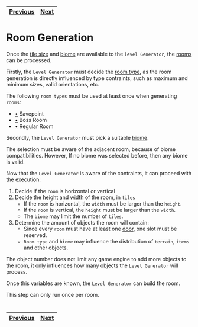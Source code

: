 | [Previous](levels.md) | [Next](terrain.md) |
| --------------------- | ------------------ |

# Room Generation

Once the [tile size](tiles.md) and [biome](levels.md) are available to the `level Generator`, the [rooms](../definitions/room_definition.md#what-is-a-room) can be processed.

Firstly, the `Level Generator` must decide the [room type](../definitions/room_definition.md#what-is-a-room-type), as the room generation is directly influenced by type contraints, such as maximum and minimum sizes, valid orientations, etc.

The following `room types` must be used at least once when generating `rooms`:

- [•](../definitions/room_type_definition.md#savepoints) Savepoint
- [•](../definitions/room_type_definition.md#boss-rooms) Boss Room
- [•](../definitions/room_type_definition.md#regular-room) Regular Room

Secondly, the `Level Generator` must pick a suitable [biome](../definitions/biome_definition.md#what-is-a-biome).

The selection must be aware of the adjacent room, because of biome compatibilities. However, If no biome was selected before, then any biome is valid.

Now that the `Level Generator` is aware of the contraints, it can proceed with the execution:

1. Decide if the `room` is horizontal or vertical
1. Decide the [height](../definitions/room_definition.md#height) and [width](../definitions/room_definition.md#width) of the room, in `tiles`
   - If the `room` is horizontal, the `width` must be larger than the `height`.
   - If the `room` is vertical, the `height` must be larger than the `width`.
   - The `biome` may limit the number of `tiles`.
1. Determine the amount of objects the room will contain:
   - Since every `room` must have at least one [door](../definitions/object_type_definition.md#door-objects), one slot must be reserved.
   - `Room type` and `biome` may influence the distribution of `terrain`, `items` and other objects.

The object number does not limit any game engine to add more objects to the room, it only influences how many objects the `Level Generator` will process.

Once this variables are known, the `Level Generator` can build the room.

This step can only run once per room.

#

| [Previous](levels.md) | [Next](terrain.md) |
| --------------------- | ------------------ |
